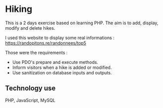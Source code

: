 # Hiking

This is a 2 days exercise based on learning PHP.
The aim is to add, display, modify and delete hikes.

I used this website to display some real informations : https://randopitons.re/randonnees/top5

Those were the requirements :
- Use PDO's prepare and execute methods.
- Inform visitors when a hike is added or modified.
- Use sanitization on database inputs and outputs.

## Technology use

PHP, JavaScript, MySQL
